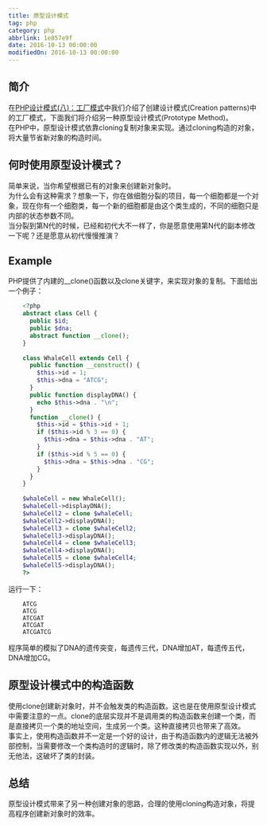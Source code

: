 ```yaml
---
title: 原型设计模式
tag: php
category: php
abbrlink: 1e857e9f
date: 2016-10-13 00:00:00
modifiedOn: 2016-10-13 00:00:00
---
```


## 简介

在[PHP设计模式(八)：工厂模式](54788f73.html)中我们介绍了创建设计模式(Creation
patterns)中的工厂模式，下面我们将介绍另一种原型设计模式(Prototype Method)。  
在PHP中，原型设计模式依靠cloning复制对象来实现。通过cloning构造的对象，将大量节省新对象的构造时间。

<!--more-->

## 何时使用原型设计模式？

简单来说，当你希望根据已有的对象来创建新对象时。  
为什么会有这种需求？想象一下，你在做细胞分裂的项目，每一个细胞都是一个对象，现在你有一个细胞类，每一个新的细胞都是由这个类生成的，不同的细胞只是内部的状态参数不同。  
当分裂到第N代的时候，已经和初代大不一样了，你是愿意使用第N代的副本修改一下呢？还是愿意从初代慢慢推演？

## Example

PHP提供了内建的__clone()函数以及clone关键字，来实现对象的复制。下面给出一个例子：
```php    
    <?php
    abstract class Cell {
      public $id;
      public $dna;
      abstract function __clone();
    }
    
    class WhaleCell extends Cell {
      public function __construct() {
        $this->id = 1;
        $this->dna = "ATCG";
      }
      public function displayDNA() {
        echo $this->dna . "\n";
      }
      function __clone() {
        $this->id = $this->id + 1;
        if ($this->id % 3 == 0) {
          $this->dna = $this->dna . "AT";
        }
        if ($this->id % 5 == 0) {
          $this->dna = $this->dna . "CG";
        }
      }
    }
    
    $whaleCell = new WhaleCell();
    $whaleCell->displayDNA();
    $whaleCell2 = clone $whaleCell;
    $whaleCell2->displayDNA();
    $whaleCell3 = clone $whaleCell2;
    $whaleCell3->displayDNA();
    $whaleCell4 = clone $whaleCell3;
    $whaleCell4->displayDNA();
    $whaleCell5 = clone $whaleCell4;
    $whaleCell5->displayDNA();
    ?>
```
运行一下：
```shell
    ATCG
    ATCG
    ATCGAT
    ATCGAT
    ATCGATCG
```
程序简单的模拟了DNA的遗传突变，每遗传三代，DNA增加AT，每遗传五代，DNA增加CG。

## 原型设计模式中的构造函数

使用clone创建新对象时，并不会触发类的构造函数。这也是在使用原型设计模式中需要注意的一点。clone的底层实现并不是调用类的构造函数来创建一个类，而是直接拷贝一个类的地址空间，生成另一个类。这种直接拷贝也带来了高效。  
事实上，使用构造函数并不一定是一个好的设计，由于构造函数内的逻辑无法被外部控制，当需要修改一个类构造时的逻辑时，除了修改类的构造函数实现以外，别无他法，这破坏了类的封装。

## 总结

原型设计模式带来了另一种创建对象的思路，合理的使用cloning构造对象，将提高程序创建新对象时的效率。

